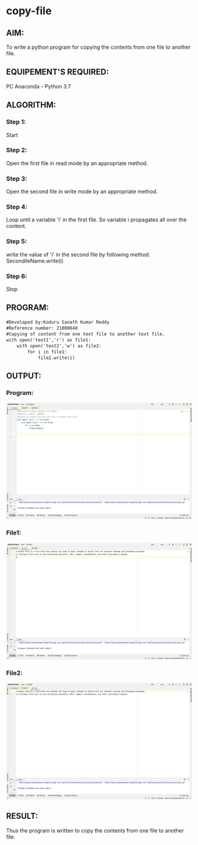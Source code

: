 # copy-file
## AIM:
To write a python program for copying the contents from one file to another file.
## EQUIPEMENT'S REQUIRED: 
PC
Anaconda - Python 3.7
## ALGORITHM: 
### Step 1:
Start
### Step 2: 
Open the first file in read mode by an appropriate method.
### Step 3: 
Open the second file in write mode by an appropriate method.
### Step 4:  
Loop until a variable 'i' in the first file. So variable i propagates all over the content. 
### Step 5:
write the value of 'i' in the second file by following method.
SecondileName.write(i) 
### Step 6: 
Stop

## PROGRAM:
~~~
#Developed by:Koduru Sanath Kumar Reddy
#Reference number: 21000648
#Copying of content from one text file to another text file.
with open('text1','r') as file1:
    with open('text2','w') as file2:
        for i in file1:
            file2.write(i)
~~~

## OUTPUT:
### Program:
![](main.png)
### File1:
![](text1.png)
### File2:
![](text2.png)


## RESULT:
Thus the program is written to copy the contents from one file to another file.